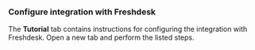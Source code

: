 ### Configure integration with Freshdesk

The **Tutorial** tab contains instructions for configuring the integration with Freshdesk. Open a new tab and perform the listed steps.
